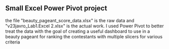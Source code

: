 ## Small Excel Power Pivot project
the file "beauty_pageant_score_data.xlsx" is the raw data and "v23javro_Lab1.Excel 2.xlsx" is the actual work. 
I used Power Pivot to better treat the data with the goal of creating a useful dashboard to use in a beauty pageant for ranking the contestants with multiple slicers for various criteria 
